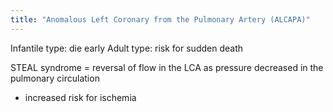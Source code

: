 ```yaml
---
title: "Anomalous Left Coronary from the Pulmonary Artery (ALCAPA)"
---
```

Infantile type: die early
Adult type: risk for sudden death

STEAL syndrome = reversal of flow in the LCA as pressure decreased in the pulmonary circulation
- increased risk for ischemia

